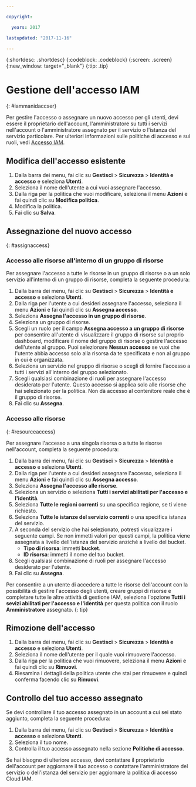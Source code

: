 ```yaml
---

copyright:

  years: 2017

lastupdated: "2017-11-16"

---
```


{:shortdesc: .shortdesc}
{:codeblock: .codeblock}
{:screen: .screen}
{:new_window: target="_blank"}
{:tip: .tip}

# Gestione dell'accesso IAM
{: #iammanidaccser}

Per gestire l'accesso o assegnare un nuovo accesso per gli utenti, devi essere il proprietario dell'account, l'amministratore su tutti i servizi nell'account o l'amministratore assegnato per il servizio o l'istanza del servizio particolare. Per ulteriori informazioni sulle politiche di accesso e sui ruoli, vedi [Accesso IAM](/docs/iam/users_roles.html).

## Modifica dell'accesso esistente

1. Dalla barra dei menu, fai clic su **Gestisci** &gt; **Sicurezza** &gt; **Identità e accesso** e seleziona **Utenti**.
2. Seleziona il nome dell'utente a cui vuoi assegnare l'accesso.
3. Dalla riga per la politica che vuoi modificare, seleziona il menu **Azioni** e fai quindi clic su **Modifica politica**.
4. Modifica la politica.
5. Fai clic su **Salva**.

## Assegnazione del nuovo accesso
{: #assignaccess}

### Accesso alle risorse all'interno di un gruppo di risorse 

Per assegnare l'accesso a tutte le risorse in un gruppo di risorse o a un solo servizio all'interno di un gruppo di risorse, completa la seguente procedura:

1. Dalla barra dei menu, fai clic su **Gestisci** &gt; **Sicurezza** &gt; **Identità e accesso** e seleziona **Utenti**.
2. Dalla riga per l'utente a cui desideri assegnare l'accesso, seleziona il menu **Azioni** e fai quindi clic su **Assegna accesso**.
3. Seleziona **Assegna l'accesso in un gruppo di risorse**.
4. Seleziona un gruppo di risorse.
5. Scegli un ruolo per il campo **Assegna accesso a un gruppo di risorse** per consentire all'utente di visualizzare il gruppo di risorse sul proprio dashboard, modificare il nome del gruppo di risorse o gestire l'accesso dell'utente al gruppo. Puoi selezionare **Nessun accesso** se vuoi che l'utente abbia accesso solo alla risorsa da te specificata e non al gruppo in cui è organizzata.
6. Seleziona un servizio nel gruppo di risorse o scegli di fornire l'accesso a tutti i servizi all'interno del gruppo selezionato.
7. Scegli qualsiasi combinazione di ruoli per assegnare l'accesso desiderato per l'utente. Questo accesso si applica solo alle risorse che hai selezionato per la politica. Non dà accesso al contenitore reale che è il gruppo di risorse.
8. Fai clic su **Assegna**.

### Accesso alle risorse
{: #resourceaccess}

Per assegnare l'accesso a una singola risorsa o a tutte le risorse nell'account, completa la seguente procedura: 

1. Dalla barra dei menu, fai clic su **Gestisci** &gt; **Sicurezza** &gt; **Identità e accesso** e seleziona **Utenti**.
2. Dalla riga per l'utente a cui desideri assegnare l'accesso, seleziona il menu **Azioni** e fai quindi clic su **Assegna accesso**.
3. Seleziona **Assegna l'accesso alle risorse**.
4. Seleziona un servizio o seleziona **Tutti i servizi abilitati per l'accesso e l'identità**.
5. Seleziona **Tutte le regioni correnti** su una specifica regione, se ti viene richiesto. 
6. Seleziona **Tutte le istanze del servizio correnti** o una specifica istanza del servizio.
7. A seconda del servizio che hai selezionato, potresti visualizzare i seguente campi. Se non immetti valori per questi campi, la politica viene assegnata a livello dell'istanza del servizio anziché a livello del bucket. 
    * **Tipo di risorsa**: immetti **bucket**.
    * **ID risorsa**: immetti il nome del tuo bucket.
8. Scegli qualsiasi combinazione di ruoli per assegnare l'accesso desiderato per l'utente. 
9. Fai clic su **Assegna**.

Per consentire a un utente di accedere a tutte le risorse dell'account con la possibilità di gestire l'accesso degli utenti, creare gruppi di risorse e completare tutte le altre attività di gestione IAM, seleziona l'opzione **Tutti i sevizi abilitati per l'accesso e l'identità** per questa politica con il ruolo **Amministratore** assegnato.
{: tip}


## Rimozione dell'accesso

1. Dalla barra dei menu, fai clic su **Gestisci** &gt; **Sicurezza** &gt; **Identità e accesso** e seleziona **Utenti**.
2. Seleziona il nome dell'utente per il quale vuoi rimuovere l'accesso.
3. Dalla riga per la politica che vuoi rimuovere, seleziona il menu **Azioni** e fai quindi clic su **Rimuovi**.
4. Riesamina i dettagli della politica utente che stai per rimuovere e quindi conferma facendo clic su **Rimuovi**.

## Controllo del tuo accesso assegnato

Se devi controllare il tuo accesso assegnato in un account a cui sei stato aggiunto, completa la seguente procedura:

1. Dalla barra dei menu, fai clic su **Gestisci** &gt; **Sicurezza** &gt; **Identità e accesso** e seleziona **Utenti**.
2. Seleziona il tuo nome.
3. Controlla il tuo accesso assegnato nella sezione **Politiche di accesso**.

Se hai bisogno di ulteriore accesso, devi contattare il proprietario dell'account per aggiornare il tuo accesso o contattare l'amministratore del servizio o dell'istanza del servizio per aggiornare la politica di accesso Cloud IAM.

